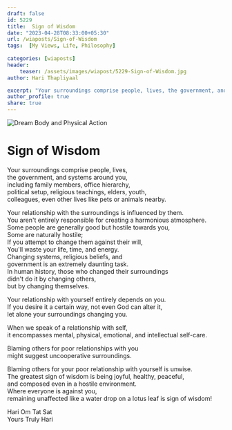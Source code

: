```yaml
---
draft: false
id: 5229   
title:  Sign of Wisdom      
date: "2023-04-28T08:33:00+05:30"    
url: /wiaposts/Sign-of-Wisdom   
tags:  [My Views, Life, Philosophy]     
    
categories: [wiaposts] 
header:    
    teaser: /assets/images/wiapost/5229-Sign-of-Wisdom.jpg    
author: Hari Thapliyaal    

excerpt: "Your surroundings comprise people, lives, the government, and systems around you, including family members, office hierarchy, political setup, religious teachings, elders, youth, colleagues, even other lives like pets or animals nearby. Your relationship with the surroundings is influenced by them."
author_profile: true    
share: true    
---
```

![Dream Body and Physical Action](/assets/images/wiapost/5229-Sign-of-Wisdom.jpg)    
    
# Sign of Wisdom   
   
Your surroundings comprise people, lives,    
the government, and systems around you,    
including family members, office hierarchy,    
political setup, religious teachings, elders, youth,    
colleagues, even other lives like pets or animals nearby.    
    
Your relationship with the surroundings is influenced by them.    
You aren't entirely responsible for creating a harmonious atmosphere.    
Some people are generally good but hostile towards you,    
Some are naturally hostile;    
If you attempt to change them against their will,    
You'll waste your life, time, and energy.    
Changing systems, religious beliefs, and    
government is an extremely daunting task.    
In human history, those who changed their surroundings    
didn't do it by changing others,    
but by changing themselves.    
    
Your relationship with yourself entirely depends on you.    
If you desire it a certain way, not even God can alter it,    
let alone your surroundings changing you.    
    
When we speak of a relationship with self,    
it encompasses mental, physical, emotional, and intellectual self-care.    
    
Blaming others for poor relationships with you     
might suggest uncooperative surroundings.    
    
Blaming others for your poor relationship with yourself is unwise.    
The greatest sign of wisdom is being joyful, healthy, peaceful,    
and composed even in a hostile environment.     
Where everyone is against you,    
remaining unaffected like a water drop on a lotus leaf is sign of wisdom!    
    
    
    
Hari Om Tat Sat        
Yours Truly Hari